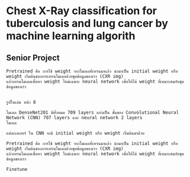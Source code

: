 # Chest X-Ray classification for tuberculosis and lung cancer  by machine learning algorith
## Senior Project 

    Pretrained คือ การใช้ weight จากโมเดลที่เทรนมาแล้ว นำมาเป็น initial weight หรือ weight เริ่มต้นของการเทรนโมเดลด้วยชุดข้อมูลของเรา (CXR img) 
    แล้วเทรนโมเดลเพื่อหา weight ใหม่เฉพาะ neural network เพื่อให้ได้ weight ที่เหมาะสมกับชุดข้อมูลของเรา
    
    
    รูปในเล่ม หน้า 8 
    
    โมเดล DenseNet201 มีทั้งหมด 709 layers แบ่งเป็น ชั้นของ Convolutional Neural Network (CNN) 707 layers และ neural network 2 layers 
    โมเดล 
    
    แต่ละเลเยอร์ ใน CNN จะมี initial weight หรือ weight เริ่มต้นมาด้วย 
    
    Pretrained คือ การใช้ weight จากโมเดลที่เทรนมาแล้ว นำมาเป็น initial weight หรือ weight เริ่มต้นของการเทรนโมเดลด้วยชุดข้อมูลของเรา (CXR img) 
    แล้วเทรนโมเดลเพื่อหา weight ใหม่เฉพาะ neural network เพื่อให้ได้ weight ที่เหมาะสมกับชุดข้อมูลของเรา
    
    Finetune 
